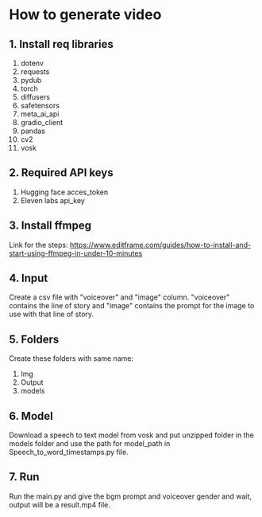 # How to generate video
## 1. Install req libraries
1. dotenv
2. requests
4. pydub
5. torch
6. diffusers
7. safetensors
8. meta_ai_api
9. gradio_client
10. pandas
11. cv2
12. vosk

## 2. Required API keys
1. Hugging face acces_token
2. Eleven labs api_key

## 3. Install ffmpeg
Link for the steps: https://www.editframe.com/guides/how-to-install-and-start-using-ffmpeg-in-under-10-minutes

## 4. Input
Create a csv file with "voiceover" and "image" column. "voiceover" contains the line of story and "image" contains the prompt for the image to use with that line of story.

## 5. Folders
Create these folders with same name:
1. Img
2. Output
3. models

## 6. Model
Download a speech to text model from vosk and put unzipped folder in the models folder and use the path for model_path in Speech_to_word_timestamps.py file.

## 7. Run 
Run the main.py and give the bgm prompt and voiceover gender and wait, output will be a result.mp4 file.



